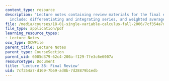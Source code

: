 ```yaml
---
content_type: resource
description: 'Lecture notes containing review materials for the final exam. Topics
  include: differentiating and integrating series, and weighted averages.'
file: /media/courses/18-01-single-variable-calculus-fall-2006/7cf354a7d1697b69ad8b7d28879b1edb_lec38.pdf
file_type: application/pdf
learning_resource_types:
- Lecture Notes
ocw_type: OCWFile
parent_title: Lecture Notes
parent_type: CourseSection
parent_uid: 6005d379-62c4-200a-f129-7fe3c6e6007a
resourcetype: Document
title: 'Lecture 38: Final Review'
uid: 7cf354a7-d169-7b69-ad8b-7d28879b1edb
---
```

